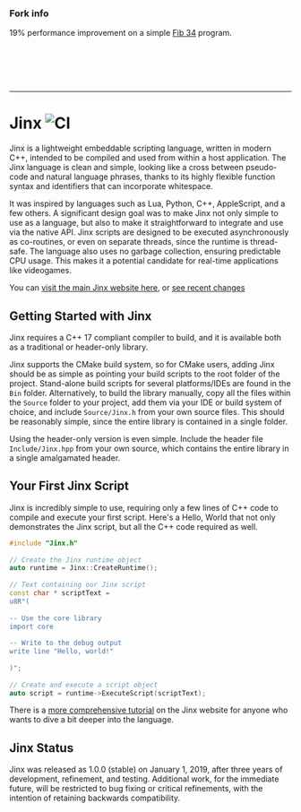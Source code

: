 ### Fork info

19% performance improvement on a simple [Fib 34](https://gist.github.com/Agathon1/232aa489a82bdde865aedc394c675942) program.







<br>
<br>
<br>
<br>

---











# Jinx ![CI](https://github.com/JamesBoer/Jinx/workflows/CI/badge.svg)


Jinx is a lightweight embeddable scripting language, written in modern C++, intended to be compiled and used from within a host application.  The Jinx language is clean and simple, looking like a cross between pseudo-code and natural language phrases, thanks to its highly flexible function syntax and identifiers that can incorporate whitespace. 

It was inspired by languages such as Lua, Python, C++, AppleScript, and a few others.  A significant design goal was to make Jinx not only simple to use as a language, but also to make it straightforward to integrate and use via the native API.  Jinx scripts are designed to be executed asynchronously as co-routines, or even on separate threads, since the runtime is thread-safe.  The language also uses no garbage collection, ensuring predictable CPU usage.  This makes it a potential candidate for real-time applications like videogames.

You can [visit the main Jinx website here](https://jamesboer.github.io/Jinx/), or [see recent changes](https://github.com/JamesBoer/Jinx/blob/master/Docs/Changelog.md)

## Getting Started with Jinx

Jinx requires a C++ 17 compliant compiler to build, and it is available both as a traditional or header-only library.  

Jinx supports the CMake build system, so for CMake users, adding Jinx should be as simple as pointing your build scripts to the root folder of the project.  Stand-alone build scripts for several platforms/IDEs are found in the ```Bin``` folder.  Alternatively, to build the library manually, copy all the files within the ```Source``` folder to your project, add them via your IDE or build system of choice, and include ```Source/Jinx.h``` from your own source files.  This should be reasonably simple, since the entire library is contained in a single folder.

Using the header-only version is even simple.  Include the header file ```Include/Jinx.hpp``` from your own source, which contains the entire library in a single amalgamated header.

## Your First Jinx Script

Jinx is incredibly simple to use, requiring only a few lines of C++ code to compile and execute your first script.  Here's a Hello, World that not only demonstrates the Jinx script, but all the C++ code required as well.

``` c++
#include "Jinx.h"
    
// Create the Jinx runtime object
auto runtime = Jinx::CreateRuntime();
    
// Text containing our Jinx script
const char * scriptText =
u8R"(
    
-- Use the core library
import core
    
-- Write to the debug output
write line "Hello, world!"
    
)";
    
// Create and execute a script object
auto script = runtime->ExecuteScript(scriptText);
```

There is a [more comprehensive tutorial](https://jamesboer.github.io/Jinx/Tutorial.pdf) on the Jinx website for anyone who wants to dive a bit deeper into the language.

## Jinx Status

Jinx was released as 1.0.0 (stable) on January 1, 2019, after three years of development, refinement, and testing.  Additional work, for the immediate future, will be restricted to bug fixing or critical refinements, with the intention of retaining backwards compatibility.

